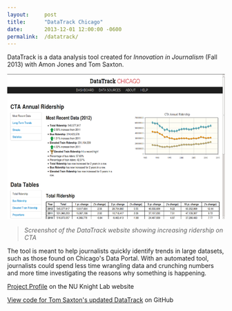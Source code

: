 ```yaml
---
layout:     post
title:      "DataTrack Chicago"
date:       2013-12-01 12:00:00 -0600
permalink:  /datatrack/
---
```


DataTrack is a data analysis tool created for *Innovation in Journalism* (Fall 2013) with Amon Jones and Tom Saxton.

![Screenshot of the DataTrack website showing increasing ridership on CTA](/assets/datatrack-screen.png)
> *Screenshot of the DataTrack website showing increasing ridership on CTA*

The tool is meant to help journalists quickly identify trends in large datasets, such as those found on Chicago&apos;s Data Portal. With an automated tool, journalists could spend less time wrangling data and crunching numbers and more time investigating the reasons why something is happening.

[Project Profile](https://projects.knightlab.com/projects/datatrack) on the NU Knight Lab website

[View code for Tom Saxton&apos;s updated DataTrack](https://github.com/tsaxton/datatrack) on GitHub
